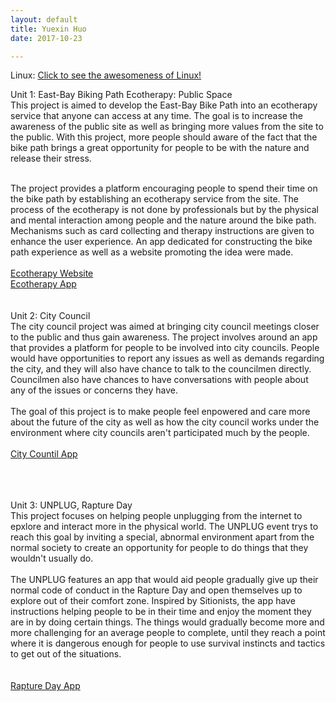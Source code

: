 ```yaml
---
layout: default
title: Yuexin Huo
date: 2017-10-23

---
```

Linux:
[Click to see the awesomeness of Linux!](/linux/web/home.html)


Unit 1: East-Bay Biking Path Ecotherapy: Public Space<br>
This project is aimed to develop the East-Bay Bike Path into an ecotherapy service that anyone can access at any time. The goal is to increase the awareness of the public site as well as bringing more values from the site to the public. With this project, more people should aware of the fact that the bike path brings a great opportunity for people to be with the nature and release their stress. <br><br>

The project provides a platform encouraging people to spend their time on the bike path by establishing an ecotherapy service from the site. The process of the ecotherapy is not done by professionals but by the physical and mental interaction among people and the nature around the bike path. Mechanisms such as card collecting and therapy instructions are given to enhance the user experience. An app dedicated for constructing the bike path experience as well as a website promoting the idea were made.
<br><br>
[Ecotherapy Website](/eastbay/main.html)<br>
[Ecotherapy App](https://drive.google.com/a/risd.edu/file/d/1ryR4xZDjnE9ZNv0BLunkAjdrR8HBS-fs/view?usp=sharing)
<br><br><br>
Unit 2: City Council<br>
The city council project was aimed at bringing city council meetings closer to the public and thus gain awareness. The project involves around an app that provides a platform for people to be involved into city councils. People would have opportunities to report any issues as well as demands regarding the city, and they will also have chance to talk to the councilmen directly. Councilmen also have chances to have conversations with people about any of the issues or concerns they have. 
<br><br>
The goal of this project is to make people feel enpowered and care more about the future of the city as well as how the city council works under the environment where city councils aren't participated much by the people. 
<br><br>
[City Countil App](https://drive.google.com/a/risd.edu/file/d/10XuvDw6DRl8saDnfm0l0fl4-GbHqHiJR/view?usp=sharing)

<br><br><br>
Unit 3: UNPLUG, Rapture Day<br>
This project focuses on helping people unplugging from the internet to epxlore and interact more in the physical world. The UNPLUG event trys to reach this goal by inviting a special, abnormal environment apart from the normal society to create an opportunity for people to do things that they wouldn't usually do. 
<br><br>
The UNPLUG features an app that would aid people gradually give up their normal code of conduct in the Rapture Day and open themselves up to explore out of their comfort zone. Inspired by Sitionists, the app have instructions helping people to be in their time and enjoy the moment they are in by doing certain things. The things would gradually become more and more challenging for an average people to complete, until they reach a point where it is dangerous enough for people to use survival instincts and tactics to get out of the situations.  
<br><br>
[Rapture Day App](https://drive.google.com/a/risd.edu/file/d/1XcVS5JnJjh-_DMvFf5WyXbUeGyzbGf51/view?usp=sharing)